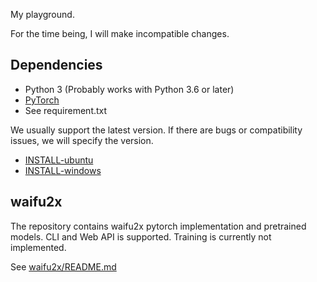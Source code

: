 My playground.

For the time being, I will make incompatible changes.

## Dependencies

- Python 3 (Probably works with Python 3.6 or later)
- [PyTorch](https://pytorch.org/get-started/locally/)
- See requirement.txt

We usually support the latest version. If there are bugs or compatibility issues, we will specify the version.

- [INSTALL-ubuntu](INSTALL-ubuntu.md)
- [INSTALL-windows](INSTALL-windows.md)

## waifu2x

The repository contains waifu2x pytorch implementation and pretrained models.
CLI and Web API is supported. Training is currently not implemented.

See [waifu2x/README.md](waifu2x/README.md)
